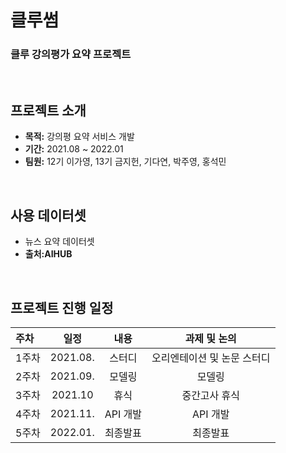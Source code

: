 # 클루썸
### 클루 강의평가 요약 프로젝트
<br>

## 프로젝트 소개
- **목적:** 강의평 요약 서비스 개발
- **기간:** 2021.08 ~ 2022.01
- **팀원:** 12기 이가영, 13기 금지헌, 기다연, 박주영, 홍석민  <br>
<br>

## 사용 데이터셋
- 뉴스 요약 데이터셋
- **출처:AIHUB**  
<br>

## 프로젝트 진행 일정  

|   주차   |   일정   |   내용   |   과제 및 논의   |
|:----------------------------|:----------------------------:|:--------------------:|:-------------------:|
|  1주차  | 2021.08. | 스터디 | 오리엔테이션 및 논문 스터디 |
|  2주차  | 2021.09. | 모델링 | 모델링 |
|  3주차  | 2021.10 | 휴식 | 중간고사 휴식 |
|  4주차  | 2021.11. | API 개발 | API 개발 |
|  5주차  | 2022.01. | 최종발표 | 최종발표 | 
<br>

